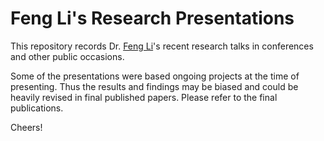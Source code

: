 # Feng Li's Research Presentations

This repository records Dr. [Feng Li](http://feng.li/)'s recent research talks in
conferences and other public occasions.

Some of the presentations were based ongoing projects at the time of presenting. Thus the
results and findings may be biased and could be heavily revised in final published
papers. Please refer to the final publications.

Cheers!
